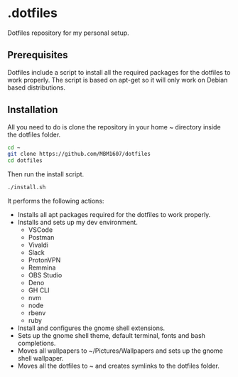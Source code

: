 # .dotfiles

Dotfiles repository for my personal setup.

## Prerequisites

Dotfiles include a script to install all the required packages for the dotfiles to work properly.
The script is based on apt-get so it will only work on Debian based distributions.

## Installation

All you need to do is clone the repository in your home ~ directory inside the dotfiles folder.

```bash
cd ~
git clone https://github.com/MBM1607/dotfiles
cd dotfiles
```

Then run the install script.

```bash
./install.sh
```

It performs the following actions:

- Installs all apt packages required for the dotfiles to work properly.
- Installs and sets up my dev environment.
  - VSCode
  - Postman
  - Vivaldi
  - Slack
  - ProtonVPN
  - Remmina
  - OBS Studio
  - Deno
  - GH CLI
  - nvm
  - node
  - rbenv
  - ruby
- Install and configures the gnome shell extensions.
- Sets up the gnome shell theme, default terminal, fonts and bash completions.
- Moves all wallpapers to ~/Pictures/Wallpapers and sets up the gnome shell wallpaper.
- Moves all the dotfiles to ~ and creates symlinks to the dotfiles folder.
